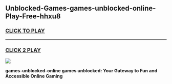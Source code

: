 
## Unblocked-Games-games-unblocked-online-Play-Free-hhxu8
<h3>
<a href="https://premium76.site?title=games-unblocked-online&ref=24M">CLICK TO PLAY</a></h3>
<hr>

<h3>
<a href="https://premium76.site?title=games-unblocked-online&ref=24M">CLICK 2 PLAY</a>
  
</h3>

<a href="https://premium76.site?title=games-unblocked-online&ref=24M"><img src="https://clearcache.store/games.png"></a>


**games-unblocked-online games unblocked: Your Gateway to Fun and Accessible Online Gaming**
